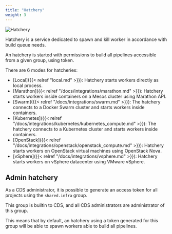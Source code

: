 ```yaml
---
title: "Hatchery"
weight: 3
---
```


![Hatchery](/images/hatchery.png)

Hatchery is a service dedicated to spawn and kill worker in accordance with build queue needs.

An hatchery is started with permissions to build all pipelines accessible from a given group, using token.

There are 6 modes for hatcheries:

 * [Local]({{< relref "local.md" >}}): Hatchery starts workers directly as local process.
 * [Marathon]({{< relref "/docs/integrations/marathon.md" >}}): Hatchery starts workers inside containers on a Mesos cluster using Marathon API.
 * [Swarm]({{< relref "/docs/integrations/swarm.md" >}}): The hatchery connects to a Docker Swarm cluster and starts workers inside containers.
 * [Kubernetes]({{< relref "/docs/integrations/kubernetes/kubernetes_compute.md" >}}): The hatchery connects to a Kubernetes cluster and starts workers inside containers.
 * [OpenStack]({{< relref "/docs/integrations/openstack/openstack_compute.md" >}}): Hatchery starts workers on OpenStack virtual machines using OpenStack Nova.
 * [vSphere]({{< relref "/docs/integrations/vsphere.md" >}}): Hatchery starts workers on vSphere datacenter using VMware vSphere.


## Admin hatchery

As a CDS administrator, it is possible to generate an access token for all projects using the `shared.infra` group.

This group is builtin to CDS, and all CDS administrators are administrator of this group.

This means that by default, an hatchery using a token generated for this group will be able to spawn workers able to build all pipelines.
